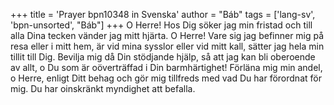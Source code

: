 +++
title = 'Prayer bpn10348 in Svenska'
author = "Báb"
tags = ['lang-sv', 'bpn-unsorted', "Báb"]
+++
O Herre! Hos Dig söker jag min fristad och till alla Dina tecken vänder jag mitt hjärta.
O Herre! Vare sig jag befinner mig på resa eller i mitt hem, är vid mina sysslor eller vid mitt kall, sätter jag hela min tillit till Dig.
Bevilja mig då Din stödjande hjälp, så att jag kan bli oberoende av allt, o Du som är oöverträffad i Din barmhärtighet!
Förläna mig min andel, o Herre, enligt Ditt behag och gör mig tillfreds med vad Du har förordnat för mig.
Du har oinskränkt myndighet att befalla.
